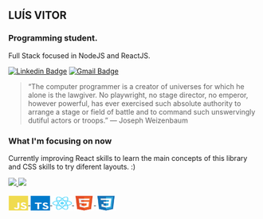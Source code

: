 ## LUÍS VITOR

### Programming student.
 
Full Stack focused in NodeJS and ReactJS.

[![Linkedin Badge](https://img.shields.io/badge/-LinkedIn-blue?style=flat-square&logo=Linkedin&logoColor=white&link=https://www.linkedin.com/in/lu%C3%ADs-vitor-vilhena-alves-9568a5206/)](https://www.linkedin.com/in/lu%C3%ADs-vitor-vilhena-alves-9568a5206/)
[![Gmail Badge](https://img.shields.io/badge/-luis.sg.vitor@gmail.com-c14438?style=flat-square&logo=Gmail&logoColor=white&link=mailto:luis.sg.vitor@gmail.com)](mailto:luis.sg.vitor@gmail.com)
> “The computer programmer is a creator of universes for which he alone is the lawgiver. No playwright, no stage director, no emperor, however powerful, has ever exercised such absolute authority to arrange a stage or field of battle and to command such unswervingly dutiful actors or troops.”
― Joseph Weizenbaum

### What I'm focusing on now
Currently improving React skills to learn the main concepts of this library and CSS skills to try diferent layouts. :)

<div>
  <a href="https://github.com/stra1g">
  <img height="180em" src="https://github-readme-stats.vercel.app/api?username=stra1g&show_icons=true&theme=tokyonight&include_all_commits=true&count_private=true"/>
  <img height="180em" src="https://github-readme-stats.vercel.app/api/top-langs/?username=stra1g&layout=compact&langs_count=7&theme=tokyonight&count_private=true"/>
</div>
<div style="display: inline_block"><br>
  <img align="center" alt="Js" height="30" width="40" src="https://raw.githubusercontent.com/devicons/devicon/master/icons/javascript/javascript-plain.svg">
  <img align="center" alt="Ts" height="30" width="40" src="https://raw.githubusercontent.com/devicons/devicon/master/icons/typescript/typescript-plain.svg">
  <img align="center" alt="React" height="30" width="40" src="https://raw.githubusercontent.com/devicons/devicon/master/icons/react/react-original.svg">
  <img align="center" alt="HTML" height="30" width="40" src="https://raw.githubusercontent.com/devicons/devicon/master/icons/html5/html5-original.svg">
  <img align="center" alt="CSS" height="30" width="40" src="https://raw.githubusercontent.com/devicons/devicon/master/icons/css3/css3-original.svg">
</div>
